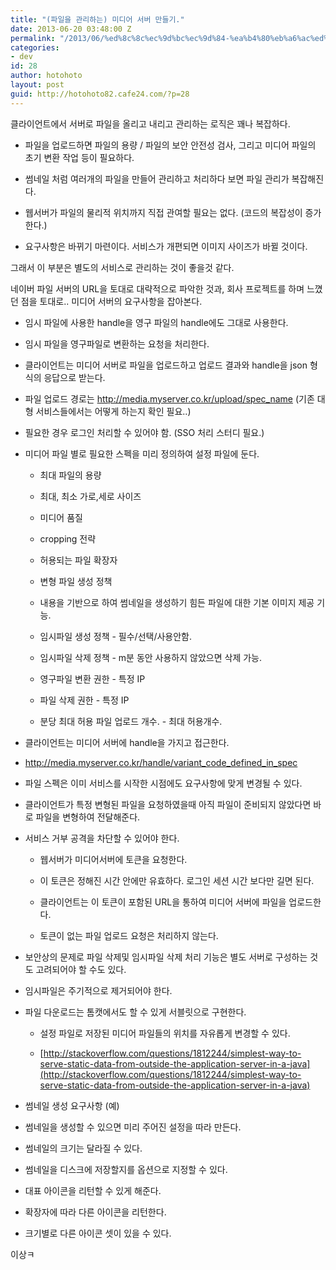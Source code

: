 ```yaml
---
title: "(파일을 관리하는) 미디어 서버 만들기."
date: 2013-06-20 03:48:00 Z
permalink: "/2013/06/%ed%8c%8c%ec%9d%bc%ec%9d%84-%ea%b4%80%eb%a6%ac%ed%95%98%eb%8a%94-%eb%af%b8%eb%94%94%ec%96%b4-%ec%84%9c%eb%b2%84-%eb%a7%8c%eb%93%a4%ea%b8%b0/"
categories:
- dev
id: 28
author: hotohoto
layout: post
guid: http://hotohoto82.cafe24.com/?p=28
---
```


클라이언트에서 서버로 파일을 올리고 내리고 관리하는 로직은 꽤나 복잡하다.

- 파일을 업로드하면 파일의 용량 / 파일의 보안 안전성 검사, 그리고 미디어 파일의 초기 변환 작업 등이 필요하다.

- 썸네일 처럼 여러개의 파일을 만들어 관리하고 처리하다 보면 파일 관리가 복잡해진다.

- 웹서버가 파일의 물리적 위치까지 직접 관여할 필요는 없다. (코드의 복잡성이 증가한다.)

- 요구사항은 바뀌기 마련이다. 서비스가 개편되면 이미지 사이즈가 바뀔 것이다.

그래서 이 부분은 별도의 서비스로 관리하는 것이 좋을것 같다.

네이버 파일 서버의 URL을 토대로 대략적으로 파악한 것과, 회사 프로젝트를 하며 느꼈던 점을 토대로.. 미디어 서버의 요구사항을 잡아본다.

* 임시 파일에 사용한 handle을 영구 파일의 handle에도 그대로 사용한다.

* 임시 파일을 영구파일로 변환하는 요청을 처리한다.

* 클라이언트는 미디어 서버로 파일을 업로드하고 업로드 결과와 handle을 json 형식의 응답으로 받는다.

* 파일 업로드 경로는 http://media.myserver.co.kr/upload/spec_name (기존 대형 서비스들에서는 어떻게 하는지 확인 필요..)

* 필요한 경우 로그인 처리할 수 있어야 함. (SSO 처리 스터디 필요.)

* 미디어 파일 별로 필요한 스펙을 미리 정의하여 설정 파일에 둔다.

  * 최대 파일의 용량

  * 최대, 최소 가로,세로 사이즈

  * 미디어 품질

  * cropping 전략

  * 허용되는 파일 확장자

  * 변형 파일 생성 정책

  * 내용을 기반으로 하여 썸네일을 생성하기 힘든 파일에 대한 기본 이미지 제공 기능.

  * 임시파일 생성 정책 - 필수/선택/사용안함.

  * 임시파일 삭제 정책 - m분 동안 사용하지 않았으면 삭제 가능.

  * 영구파일 변환 권한 - 특정 IP

  * 파일 삭제 권한 - 특정 IP

  * 분당 최대 허용 파일 업로드 개수. - 최대 허용개수.

* 클라이언트는 미디어 서버에 handle을 가지고 접근한다.

* http://media.myserver.co.kr/handle/variant_code_defined_in_spec

* 파일 스펙은 이미 서비스를 시작한 시점에도 요구사항에 맞게 변경될 수 있다.

* 클라이언트가 특정 변형된 파일을 요청하였을때 아직 파일이 준비되지 않았다면 바로 파일을 변형하여 전달해준다.

* 서비스 거부 공격을 차단할 수 있어야 한다.

  * 웹서버가 미디어서버에 토큰을 요청한다.

  * 이 토큰은 정해진 시간 안에만 유효하다. 로그인 세션 시간 보다만 길면 된다.

  * 클라이언트는 이 토큰이 포함된 URL을 통하여 미디어 서버에 파일을 업로드한다.

  * 토큰이 없는 파일 업로드 요청은 처리하지 않는다.

* 보안상의 문제로 파일 삭제및 임시파일 삭제 처리 기능은 별도 서버로 구성하는 것도 고려되어야 할 수도 있다.

* 임시파일은 주기적으로 제거되어야 한다.

* 파일 다운로드는 톰캣에서도 할 수 있게 서블릿으로 구현한다.

  * 설정 파일로 저장된 미디어 파일들의 위치를 자유롭게 변경할 수 있다.

  * [http://stackoverflow.com/questions/1812244/simplest-way-to-serve-static-data-from-outside-the-application-server-in-a-java](http://stackoverflow.com/questions/1812244/simplest-way-to-serve-static-data-from-outside-the-application-server-in-a-java)

* 썸네일 생성 요구사항 (예)

* 썸네일을 생성할 수 있으면 미리 주어진 설정을 따라 만든다.

* 썸네일의 크기는 달라질 수 있다.

* 썸네일을 디스크에 저장할지를 옵션으로 지정할 수 있다.

* 대표 아이콘을 리턴할 수 있게 해준다.

* 확장자에 따라 다른 아이콘을 리턴한다.

* 크기별로 다른 아이콘 셋이 있을 수 있다.

이상ㅋ
